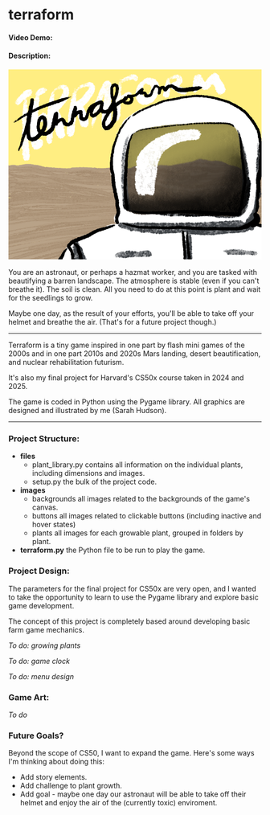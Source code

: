 # terraform
#### Video Demo:  <URL HERE>
#### Description:
![The title page for the game Terraform, showing an astronaut or worker in a hazmat suit standing in front of a barren landscape](/images/backgrounds/start_background.png)

You are an astronaut, or perhaps a hazmat worker, and you are tasked with beautifying a barren landscape. The atmosphere is stable (even if you can't breathe it). The soil is clean. All you need to do at this point is plant and wait for the seedlings to grow.

Maybe one day, as the result of your efforts, you'll be able to take off your helmet and breathe the air. (That's for a future project though.)

<hr />

Terraform is a tiny game inspired in one part by flash mini games of the 2000s and in one part 2010s and 2020s Mars landing, desert beautification, and nuclear rehabilitation futurism.

It's also my final project for Harvard's CS50x course taken in 2024 and 2025.

The game is coded in Python using the Pygame library.
All graphics are designed and illustrated by me (Sarah Hudson).

<hr />

### Project Structure:
* **files**
    * plant_library.py
        contains all information on the individual plants, including dimensions and images.
    * setup.py
        the bulk of the project code.
* **images**
    * backgrounds
        all images related to the backgrounds of the game's canvas.
    * buttons
        all images related to clickable buttons (including inactive and hover states)
    * plants
        all images for each growable plant, grouped in folders by plant.
* **terraform.py**
    the Python file to be run to play the game.

### Project Design:
The parameters for the final project for CS50x are very open, and I wanted to take the opportunity to learn to use the Pygame library and explore basic game development.

The concept of this project is completely based around developing basic farm game mechanics.

*To do: growing plants*

*To do: game clock*

*To do: menu design*

### Game Art:

*To do*

### Future Goals?
Beyond the scope of CS50, I want to expand the game. Here's some ways I'm thinking about doing this:

* Add story elements.
* Add challenge to plant growth.
* Add goal - maybe one day our astronaut will be able to take off their helmet and enjoy the air of the (currently toxic) enviroment.